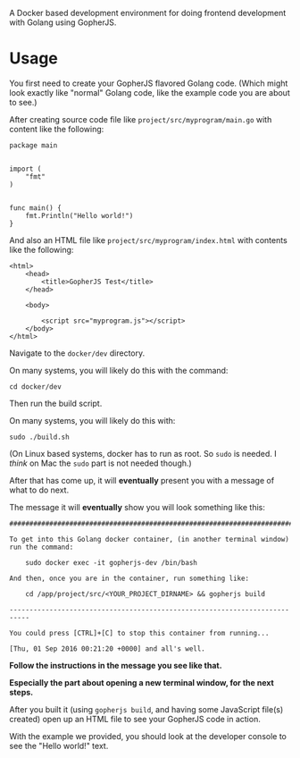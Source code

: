 A Docker based development environment for doing frontend development with Golang using GopherJS.

# Usage

You first need to create your GopherJS flavored Golang code.
(Which might look exactly like "normal" Golang code, like the example code you are about to see.)

After creating source code file like `project/src/myprogram/main.go` with content like the following:
```
package main


import (
	"fmt"
)


func main() {
	fmt.Println("Hello world!")
}
```

And also an HTML file like `project/src/myprogram/index.html` with contents like the following:
```
<html>
	<head>
		<title>GopherJS Test</title>
	</head>

	<body>

		<script src="myprogram.js"></script>
	</body>
</html>
```

Navigate to the `docker/dev` directory.

On many systems, you will likely do this with the command:
```
cd docker/dev
```

Then run the build script.

On many systems, you will likely do this with:
```
sudo ./build.sh
```

(On Linux based systems, docker has to run as root. So `sudo` is needed.
I *think* on Mac the `sudo` part is not needed though.)

After that has come up, it will **eventually** present you with a message of what to do next.

The message it will **eventually** show you will look something like this:
```
###########################################################################

To get into this Golang docker container, (in another terminal window)
run the command:

    sudo docker exec -it gopherjs-dev /bin/bash

And then, once you are in the container, run something like:

    cd /app/project/src/<YOUR_PROJECT_DIRNAME> && gopherjs build

---------------------------------------------------------------------------

You could press [CTRL]+[C] to stop this container from running...

[Thu, 01 Sep 2016 00:21:20 +0000] and all's well.
```

**Follow the instructions in the message you see like that.**

**Especially the part about opening a new terminal window, for the next steps.**

After you built it (using `gopherjs build`, and having some JavaScript file(s) created) open up an HTML file to see your GopherJS code in action.

With the example we provided, you should look at the developer console to see the "Hello world!" text.
